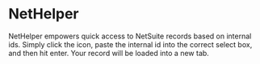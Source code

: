 # NetHelper
NetHelper empowers quick access to NetSuite records based on internal ids.
Simply click the icon, paste the internal id into the correct select box, and then hit enter.
Your record will be loaded into a new tab.
